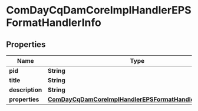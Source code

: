 
# ComDayCqDamCoreImplHandlerEPSFormatHandlerInfo

## Properties
Name | Type | Description | Notes
------------ | ------------- | ------------- | -------------
**pid** | **String** |  |  [optional]
**title** | **String** |  |  [optional]
**description** | **String** |  |  [optional]
**properties** | [**ComDayCqDamCoreImplHandlerEPSFormatHandlerProperties**](ComDayCqDamCoreImplHandlerEPSFormatHandlerProperties.md) |  |  [optional]



